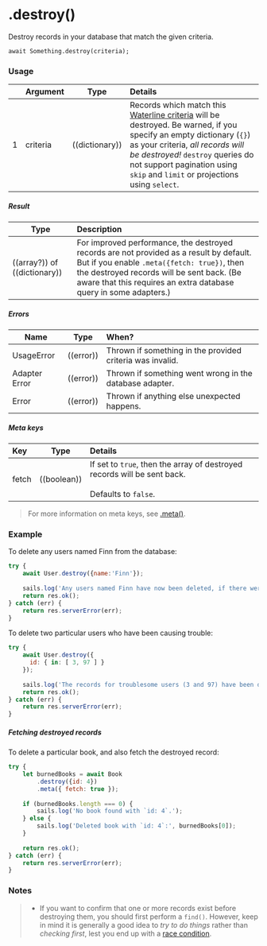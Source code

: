 # .destroy()

Destroy records in your database that match the given criteria.

```usage
await Something.destroy(criteria);
```

### Usage

|   |     Argument        | Type                                         | Details                            |
|---|:--------------------|----------------------------------------------|:-----------------------------------|
| 1 |    criteria         | ((dictionary))                               | Records which match this [Waterline criteria](http://sailsjs.com/documentation/concepts/models-and-orm/query-language) will be destroyed.  Be warned, if you specify an empty dictionary (`{}`) as your criteria, _all records will be destroyed!_ `destroy` queries do not support pagination using `skip` and `limit` or projections using `select`. |

##### Result
  		  
| Type                | Description      |
|---------------------|:-----------------|
| ((array?)) of ((dictionary))	| For improved performance, the destroyed records are not provided as a result by default.  But if you enable `.meta({fetch: true})`, then the destroyed records will be sent back. (Be aware that this requires an extra database query in some adapters.)


##### Errors

|     Name        | Type                | When? |
|--------------------|---------------------|:---------------------------------------------------------------------------------|
| UsageError			| ((error))           | Thrown if something in the provided criteria was invalid.
| Adapter Error		| ((error))           | Thrown if something went wrong in the database adapter.
| Error				| ((error))           | Thrown if anything else unexpected happens.


##### Meta keys

| Key                 | Type              | Details                                                        |
|:--------------------|-------------------|:---------------------------------------------------------------|
| fetch               | ((boolean))       | If set to `true`, then the array of destroyed records will be sent back.<br/><br/>Defaults to `false`.

> For more information on meta keys, see [.meta()](http://sailsjs.com/documentation/reference/waterline-orm/queries/meta).




<!--
| 2 |    deletedRecords   | ((array))           | An array containing any records which were deleted.
-->


### Example

To delete any users named Finn from the database:

```javascript
try {
	await User.destroy({name:'Finn'});
	
	sails.log('Any users named Finn have now been deleted, if there were any.');
	return res.ok();
} catch (err) {
	return res.serverError(err);
}
```


To delete two particular users who have been causing trouble:

```javascript
try {
	await User.destroy({
	  id: { in: [ 3, 97 ] }
	});
	
	sails.log('The records for troublesome users (3 and 97) have been deleted, if they still existed.');
	return res.ok();
} catch (err) {
	return res.serverError(err);
}
```


##### Fetching destroyed records

To delete a particular book, and also fetch the destroyed record:

```javascript
try {
	let burnedBooks = await Book
		.destroy({id: 4})
		.meta({ fetch: true });
	
	if (burnedBooks.length === 0) {
		sails.log('No book found with `id: 4`.');
	} else {
    	sails.log('Deleted book with `id: 4`:', burnedBooks[0]);
  	}
  	
  	return res.ok();
} catch (err) {
	return res.serverError(err);
}
```




### Notes
> - If you want to confirm that one or more records exist before destroying them, you should first perform a `find()`.  However, keep in mind it is generally a good idea to _try to do things_ rather than _checking first_, lest you end up with a [race condition](http://people.cs.umass.edu/~emery/classes/cmpsci377/f07/scribe/scribe8-1.pdf).


<docmeta name="displayName" value=".destroy()">
<docmeta name="pageType" value="method">

